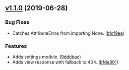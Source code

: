 <a name="v1.1.0"></a>
## [v1.1.0](https://github.com/alexseitsinger/restricted_paths/compare/1e4e70fb2d78e299ea2af932608a01a3eea79c3d...v1.1.0) (2019-06-28)

### Bug Fixes
- Catches AttributeErros from importing None. ([bfcf9ee](https://github.com/alexseitsinger/restricted_paths/commit/bfcf9eef419834a99b84820029eaff0bd08fe029))

### Features
- Adds settings module. ([9dddbac](https://github.com/alexseitsinger/restricted_paths/commit/9dddbac9d12cea221d53292e51fc6ae50f8dc931))
- Adds view response with fallback to 404. ([bfde801](https://github.com/alexseitsinger/restricted_paths/commit/bfde80130c1fd9b1fa0e16fe5322e5cae2bdd1c3))


